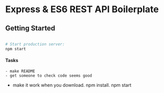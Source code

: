 Express & ES6 REST API Boilerplate
==================================

Getting Started
---------------

```sh

# Start production server:
npm start
```

#### Tasks

    - make README
    - get someone to check code seems good
- make it work when you download. npm install. npm start